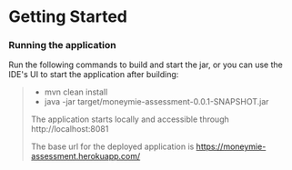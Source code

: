 # Getting Started

### Running the application

Run the following commands to build and start the jar, or you can use the IDE's UI to start the application after building:
> * mvn clean install
> * java -jar target/moneymie-assessment-0.0.1-SNAPSHOT.jar
> 
> The application starts locally and accessible through http://localhost:8081
> 
> The base url for the deployed application is https://moneymie-assessment.herokuapp.com/

